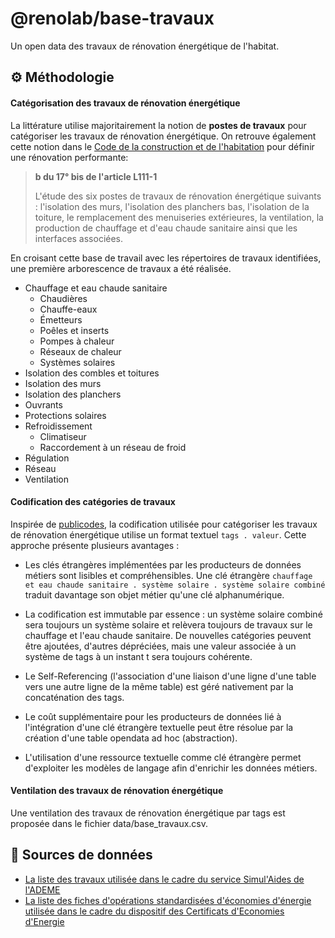 # @renolab/base-travaux

Un open data des travaux de rénovation énergétique de l'habitat.

## ⚙️ Méthodologie

#### Catégorisation des travaux de rénovation énergétique

La littérature utilise majoritairement la notion de **postes de travaux** pour catégoriser les travaux de rénovation énergétique. On retrouve également cette notion dans le [Code de la construction et de l'habitation](https://www.legifrance.gouv.fr/codes/article_lc/LEGIARTI000043976954) pour définir une rénovation performante:

> **b du 17° bis de l'article L111-1**
>
>L'étude des six postes de travaux de rénovation énergétique suivants : l'isolation des murs, l'isolation des planchers bas, l'isolation de la toiture, le remplacement des menuiseries extérieures, la ventilation, la production de chauffage et d'eau chaude sanitaire ainsi que les interfaces associées.

En croisant cette base de travail avec les répertoires de travaux identifiées, une première arborescence de travaux a été réalisée.

- Chauffage et eau chaude sanitaire
    - Chaudières
    - Chauffe-eaux
    - Émetteurs
    - Poêles et inserts
    - Pompes à chaleur
    - Réseaux de chaleur
    - Systèmes solaires
- Isolation des combles et toitures
- Isolation des murs
- Isolation des planchers
- Ouvrants
- Protections solaires
- Refroidissement
    - Climatiseur
    - Raccordement à un réseau de froid
- Régulation
- Réseau
- Ventilation

#### Codification des catégories de travaux

Inspirée de [publicodes](https://github.com/publicodes/publicodes), la codification utilisée pour catégoriser les travaux de rénovation énergétique utilise un format textuel `tags . valeur`. Cette approche présente plusieurs avantages :

- Les clés étrangères implémentées par les producteurs de données métiers sont lisibles et compréhensibles. Une clé étrangère `chauffage et eau chaude sanitaire . système solaire . système solaire combiné` traduit davantage son objet métier qu'une clé alphanumérique.

- La codification est immutable par essence : un système solaire combiné sera toujours un système solaire et relèvera toujours de travaux sur le chauffage et l'eau chaude sanitaire. De nouvelles catégories peuvent être ajoutées, d'autres dépréciées, mais une valeur associée à un système de tags à un instant t sera toujours cohérente.

- Le Self-Referencing (l'association d'une liaison d'une ligne d'une table vers une autre ligne de la même table) est géré nativement par la concaténation des tags.

- Le coût supplémentaire pour les producteurs de données lié à l'intégration d'une clé étrangère textuelle peut être résolue par la création d'une table opendata ad hoc (abstraction). 

- L'utilisation d'une ressource textuelle comme clé étrangère permet d'exploiter les modèles de langage afin d'enrichir les données métiers.

#### Ventilation des travaux de rénovation énergétique

Une ventilation des travaux de rénovation énergétique par tags est proposée dans le fichier data/base_travaux.csv.

## 🔎 Sources de données

- [La liste des travaux utilisée dans le cadre du service Simul'Aides de l'ADEME](https://data.ademe.fr/datasets/simul'aideuros-dispositifs-travaux)
- [La liste des fiches d'opérations standardisées d'économies d'énergie utilisée dans le cadre du dispositif des Certificats d'Economies d'Energie](https://github.com/CeeConnect/repertoire)
